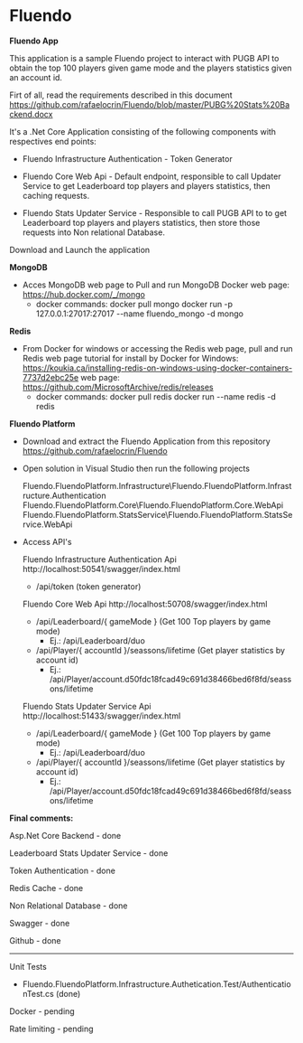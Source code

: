 # Fluendo
<b>Fluendo App</b>

This application is a sample Fluendo project to interact with PUGB API to obtain the top 100 players given game mode and  the players statistics given an account id.

Firt of all, read the requirements described in this document https://github.com/rafaelocrin/Fluendo/blob/master/PUBG%20Stats%20Backend.docx

It's a .Net Core Application consisting of the following components with respectives end points:

- Fluendo Infrastructure Authentication - Token Generator  

- Fluendo Core Web Api - Default endpoint, responsible to call Updater Service to get Leaderboard top players and players statistics, then caching requests.  

- Fluendo Stats Updater Service - Responsible to call PUGB API to to get Leaderboard top players and players statistics, then store those requests into Non relational Database.  

Download and Launch the application

<b>MongoDB</b>
- Acces MongoDB web page to Pull and run MongoDB Docker
    web page: https://hub.docker.com/_/mongo
    - docker commands:
         docker pull mongo
         docker run -p 127.0.0.1:27017:27017 --name fluendo_mongo -d mongo

<b>Redis</b>
- From Docker for windows or accessing the Redis web page, pull and run Redis
    web page tutorial for install by Docker for Windows: https://koukia.ca/installing-redis-on-windows-using-docker-containers-7737d2ebc25e
    web page: https://github.com/MicrosoftArchive/redis/releases
    - docker commands:
           docker pull redis
           docker run --name redis -d redis
 
<b>Fluendo Platform</b> 
- Download and extract the Fluendo Application from this repository
   https://github.com/rafaelocrin/Fluendo 

- Open solution in Visual Studio then run the following projects

  Fluendo.FluendoPlatform.Infrastructure\Fluendo.FluendoPlatform.Infrastructure.Authentication
  Fluendo.FluendoPlatform.Core\Fluendo.FluendoPlatform.Core.WebApi
  Fluendo.FluendoPlatform.StatsService\Fluendo.FluendoPlatform.StatsService.WebApi

- Access API's 

  Fluendo Infrastructure Authentication Api
  http://localhost:50541/swagger/index.html
     - /api/token (token generator)

  Fluendo Core Web Api
  http://localhost:50708/swagger/index.html
     - /api/Leaderboard/{ gameMode } (Get 100 Top players by game mode)
        - Ej.: /api/Leaderboard/duo
     - /api/Player/{ accountId }/seassons/lifetime (Get player statistics by account id)
        - Ej.: /api/Player/account.d50fdc18fcad49c691d38466bed6f8fd/seassons/lifetime

  Fluendo Stats Updater Service Api
  http://localhost:51433/swagger/index.html
     - /api/Leaderboard/{ gameMode } (Get 100 Top players by game mode)
        - Ej.: /api/Leaderboard/duo
     - /api/Player/{ accountId }/seassons/lifetime (Get player statistics by account id)
        - Ej.: /api/Player/account.d50fdc18fcad49c691d38466bed6f8fd/seassons/lifetime

<b>Final comments:</b>

Asp.Net Core Backend - done

Leaderboard Stats Updater Service - done

Token Authentication - done

Redis Cache - done

Non Relational Database - done

Swagger - done

Github - done

--------------------------------------

Unit Tests
   - Fluendo.FluendoPlatform.Infrastructure.Authetication.Test/AuthenticationTest.cs (done)

Docker - pending

Rate limiting - pending

